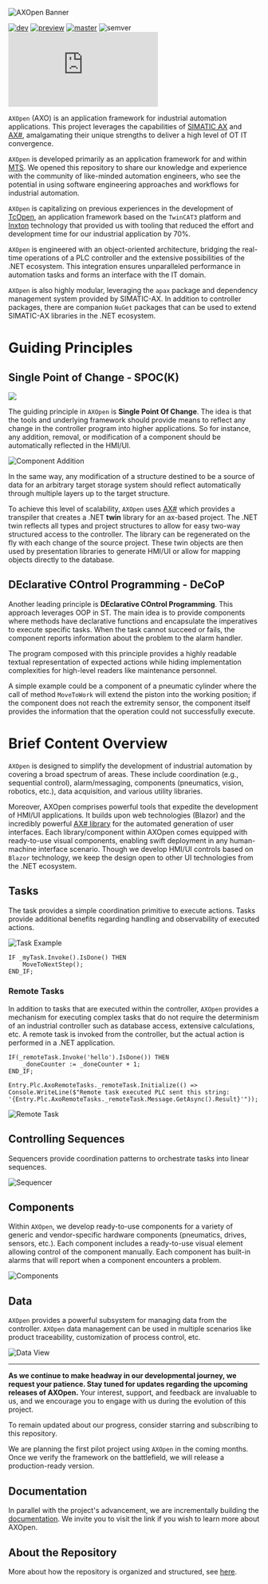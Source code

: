 ![AXOpen Banner](/docfx/images/banner.png)

[![dev](https://github.com/ix-ax/AXOpen/actions/workflows/dev.yml/badge.svg?branch=dev)](https://github.com/ix-ax/AXOpen/actions/workflows/dev.yml)
[![preview](https://github.com/ix-ax/AXOpen/actions/workflows/release.yml/badge.svg?branch=releases%2Fv0)](https://github.com/ix-ax/AXOpen/actions/workflows/release.yml)
[![master](https://github.com/ix-ax/AXOpen/actions/workflows/master.yml/badge.svg?branch=master)](https://github.com/ix-ax/AXOpen/actions/workflows/master.yml)
![semver](https://img.shields.io/badge/semver-0.10.0-blue)
[![GitHub license](https://badgen.net/github/license/Naereen/Strapdown.js)](https://github.com/ix-ax/AXOpen/blob/dev/LICENSE)

`AXOpen` (AXO) is an application framework for industrial automation applications. This project leverages the capabilities of [SIMATIC AX](https://simatic-ax.siemens.io) and [AX#](https://github.com/ix-ax/AXSharp), amalgamating their unique strengths to deliver a high level of OT IT convergence.

`AXOpen` is developed primarily as an application framework for and within [MTS](https://mts.sk/en). We opened this repository to share our knowledge and experience with the community of like-minded automation engineers, who see the potential in using software engineering approaches and workflows for industrial automation.

`AXOpen` is capitalizing on previous experiences in the development of [TcOpen](https://github.com/TcOpenGroup/), an application framework based on the `TwinCAT3` platform and [Inxton](https://docs.inxton.com/) technology that provided us with tooling that reduced the effort and development time for our industrial application by 70%.

`AXOpen` is engineered with an object-oriented architecture, bridging the real-time operations of a PLC controller and the extensive possibilities of the .NET ecosystem. This integration ensures unparalleled performance in automation tasks and forms an interface with the IT domain.

`AXOpen` is also highly modular, leveraging the `apax` package and dependency management system provided by SIMATIC-AX. In addition to controller packages, there are companion `NuGet` packages that can be used to extend SIMATIC-AX libraries in the .NET ecosystem.

# Guiding Principles

## Single Point of Change - SPOC(K)

![](assets/readme_pics/mr_spock.jpg)

The guiding principle in `AXOpen` is **Single Point Of Change**. The idea is that the tools and underlying framework should provide means to reflect any change in the controller program into higher applications. So for instance, any addition, removal, or modification of a component should be automatically reflected in the HMI/UI.

![Component Addition](/assets/readme_pics/component-addition.gif)

In the same way, any modification of a structure destined to be a source of data for an arbitrary target storage system should reflect automatically through multiple layers up to the target structure.

To achieve this level of scalability, `AXOpen` uses [AX#](https://github.com/ix-ax/AXSharp) which provides a transpiler that creates a .NET **twin** library for an ax-based project. The .NET twin reflects all types and project structures to allow for easy two-way structured access to the controller. The library can be regenerated on the fly with each change of the source project. These twin objects are then used by presentation libraries to generate HMI/UI or allow for mapping objects directly to the database.

## DEclarative COntrol Programming - DeCoP

Another leading principle is **DEclarative COntrol Programming**. This approach leverages OOP in ST. The main idea is to provide components where methods have declarative functions and encapsulate the imperatives to execute specific tasks. When the task cannot succeed or fails, the component reports information about the problem to the alarm handler.

The program composed with this principle provides a highly readable textual representation of expected actions while hiding implementation complexities for high-level readers like maintenance personnel.

A simple example could be a component of a pneumatic cylinder where the call of method `MoveToWork` will extend the piston into the working position; if the component does not reach the extremity sensor, the component itself provides the information that the operation could not successfully execute.

# Brief Content Overview

`AXOpen` is designed to simplify the development of industrial automation by covering a broad spectrum of areas. These include coordination (e.g., sequential control), alarm/messaging, components (pneumatics, vision, robotics, etc.), data acquisition, and various utility libraries.

Moreover, AXOpen comprises powerful tools that expedite the development of HMI/UI applications. It builds upon web technologies (Blazor) and the incredibly powerful [AX# library](https://ix-ax.github.io/axsharp/articles/blazor/RENDERABLECONTENT.html) for the automated generation of user interfaces. Each library/component within AXOpen comes equipped with ready-to-use visual components, enabling swift deployment in any human-machine interface scenario. Though we develop HMI/UI controls based on `Blazor` technology, we keep the design open to other UI technologies from the .NET ecosystem.


## Tasks

The task provides a simple coordination primitive to execute actions. Tasks provide additional benefits regarding handling and observability of executed actions.

![Task Example](assets/readme_pics/image-task.png)

~~~iecst
IF _myTask.Invoke().IsDone() THEN
    MoveToNextStep();
END_IF;
~~~

### Remote Tasks

In addition to tasks that are executed within the controller, `AXOpen` provides a mechanism for executing complex tasks that do not require the determinism of an industrial controller such as database access, extensive calculations, etc. A remote task is invoked from the controller, but the actual action is performed in a .NET application.

~~~iecst
IF(_remoteTask.Invoke('hello').IsDone()) THEN
    _doneCounter := _doneCounter + 1; 
END_IF; 
~~~

~~~CSharp
Entry.Plc.AxoRemoteTasks._remoteTask.Initialize(() => Console.WriteLine($"Remote task executed PLC sent this string: '{Entry.Plc.AxoRemoteTasks._remoteTask.Message.GetAsync().Result}'"));
~~~

![Remote Task](assets/readme_pics/image-remote-task.png)

## Controlling Sequences

Sequencers provide coordination patterns to orchestrate tasks into linear sequences.

![Sequencer](assets/readme_pics/sequencer.gif)

## Components

Within `AXOpen`, we develop ready-to-use components for a variety of generic and vendor-specific hardware components (pneumatics, drives, sensors, etc.). Each component includes a ready-to-use visual element allowing control of the component manually.
Each component has built-in alarms that will report when a component encounters a problem.

![Components](assets/readme_pics/components.gif)

## Data

`AXOpen` provides a powerful subsystem for managing data from the controller. `AXOpen` data management can be used in multiple scenarios like product traceability, customization of process control, etc.

![Data View](assets/readme_pics/data-view.gif)

---

**As we continue to make headway in our developmental journey, we request your patience. Stay tuned for updates regarding the upcoming releases of AXOpen.** Your interest, support, and feedback are invaluable to us, and we encourage you to engage with us during the evolution of this project.

To remain updated about our progress, consider starring and subscribing to this repository.

We are planning the first pilot project using `AXOpen` in the coming months. Once we verify the framework on the battlefield, we will release a production-ready version.

## Documentation

In parallel with the project's advancement, we are incrementally building the [documentation](https://ix-ax.github.io/AXOpen/). We invite you to visit the link if you wish to learn more about AXOpen.

## About the Repository

More about how the repository is organized and structured, see [here](src/README.md).